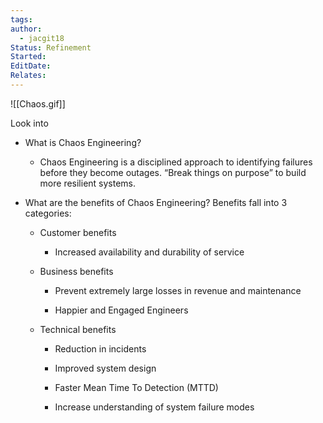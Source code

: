 ```yaml
---
tags: 
author:
  - jacgit18
Status: Refinement
Started: 
EditDate: 
Relates:
---
```


![[Chaos.gif]]

Look into

- What is Chaos Engineering? 
    
    -   Chaos Engineering is a disciplined approach to identifying failures before they become outages. “Break things on purpose” to build more resilient systems. 
        
-   What are the benefits of Chaos Engineering? Benefits fall into 3 categories: 
    
    -   Customer benefits  
        
        -   Increased availability and durability of service 
            
    -   Business benefits  
        
        -   Prevent extremely large losses in revenue and maintenance 
            
        -   Happier and Engaged Engineers 
            
    -   Technical benefits  
        
        -   Reduction in incidents 
            
        -   Improved system design 
            
        -   Faster Mean Time To Detection (MTTD) 
            
        -   Increase understanding of system failure modes
